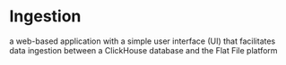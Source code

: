 # Ingestion
a web-based application with a simple user interface (UI) that facilitates data ingestion between a ClickHouse database and the Flat File platform
